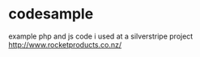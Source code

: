 # codesample
example php and js code i used at a silverstripe project
http://www.rocketproducts.co.nz/
